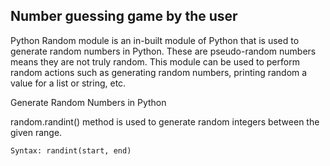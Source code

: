 ## Number guessing game by the user



Python Random module is an in-built module of Python that is used to generate random numbers in Python. These are pseudo-random numbers means they are not truly random. This module can be used to perform random actions such as generating random numbers, printing random a value for a list or string, etc.

Generate Random Numbers in Python

random.randint() method is used to generate random integers between the given range.
    
    Syntax: randint(start, end)
